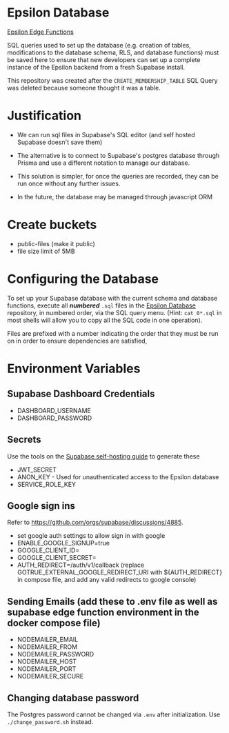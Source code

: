 # Epsilon Database

[Epsilon Edge Functions](https://github.com/stuysu/epsilon-database)

SQL queries used to set up the database (e.g. creation of tables, modifications
to the database schema, RLS, and database functions) must be saved here to
ensure that new developers can set up a complete instance of the Epsilon backend
from a fresh Supabase install.

This repository was created after the `CREATE_MEMBERSHIP_TABLE` SQL Query was
deleted because someone thought it was a table.

# Justification

- We can run sql files in Supabase's SQL editor (and self hosted Supabase
  doesn't save them)

- The alternative is to connect to Supabase's postgres database through Prisma
  and use a different notation to manage our database.

- This solution is simpler, for once the queries are recorded, they can be run
  once without any further issues.

- In the future, the database may be managed through javascript ORM

# Create buckets

- public-files (make it public)
- file size limit of 5MB

# Configuring the Database

To set up your Supabase database with the current schema and database functions,
execute all _**numbered**_ `.sql` files in the
[Epsilon Database](https://github.com/stuysu/epsilon-database) repository, in
numbered order, via the SQL query menu. (Hint: `cat 0*.sql` in most shells will
allow you to copy all the SQL code in one operation).

Files are prefixed with a number indicating the order that they must be run on
in order to ensure dependencies are satisfied,

# Environment Variables

## Supabase Dashboard Credentials

- DASHBOARD_USERNAME
- DASHBOARD_PASSWORD

## Secrets

Use the tools on the
[Supabase self-hosting guide](https://supabase.com/docs/guides/self-hosting/docker#generate-api-keys)
to generate these

- JWT_SECRET
- ANON_KEY - Used for unauthenticated access to the Epsilon database
- SERVICE_ROLE_KEY

## Google sign ins

Refer to https://github.com/orgs/supabase/discussions/4885.

- set google auth settings to allow sign in with google
- ENABLE_GOOGLE_SIGNUP=true
- GOOGLE_CLIENT_ID=
- GOOGLE_CLIENT_SECRET=
- AUTH_REDIRECT=<domain>/auth/v1/callback (replace
  GOTRUE_EXTERNAL_GOOGLE_REDIRECT_URI with ${AUTH_REDIRECT} in compose file, and
  add any valid redirects to google console)

## Sending Emails (add these to .env file as well as supabase edge function environment in the docker compose file)

- NODEMAILER_EMAIL
- NODEMAILER_FROM
- NODEMAILER_PASSWORD
- NODEMAILER_HOST
- NODEMAILER_PORT
- NODEMAILER_SECURE

## Changing database password

The Postgres password cannot be changed via `.env` after initialization. Use
`./change_password.sh` instead.

